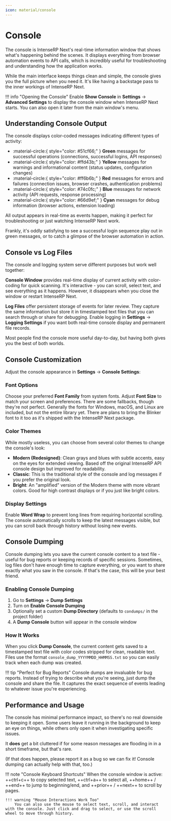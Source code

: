 ```yaml
---
icon: material/console
---
```


# Console

The console is IntenseRP Next's real-time information window that shows what's happening behind the scenes. It displays everything from browser automation events to API calls, which is incredibly useful for troubleshooting and understanding how the application works.

While the main interface keeps things clean and simple, the console gives you the full picture when you need it. It's like having a backstage pass to the inner workings of IntenseRP Next.

!!! info "Opening the Console"
    Enable **Show Console** in **Settings** → **Advanced Settings** to display the console window when IntenseRP Next starts. You can also open it later from the main window's menu.

## Understanding Console Output

The console displays color-coded messages indicating different types of activity:

- :material-circle:{ style="color: #51cf66;" } **Green** messages for successful operations (connections, successful logins, API responses)
- :material-circle:{ style="color: #ffd43b;" } **Yellow** messages for warnings and informational content (status updates, configuration changes)
- :material-circle:{ style="color: #ff6b6b;" } **Red** messages for errors and failures (connection issues, browser crashes, authentication problems)
- :material-circle:{ style="color: #74c0fc;" } **Blue** messages for network activity (API requests, response processing)
- :material-circle:{ style="color: #66d9ef;" } **Cyan** messages for debug information (browser actions, extension loading)

All output appears in real-time as events happen, making it perfect for troubleshooting or just watching IntenseRP Next work. 

Frankly, it's oddly satisfying to see a successful login sequence play out in green messages, or to catch a glimpse of the browser automation in action.

## Console vs Log Files

The console and logging system serve different purposes but work well together:

**Console Window** provides real-time display of current activity with color-coding for quick scanning. It's interactive - you can scroll, select text, and see everything as it happens. However, it disappears when you close the window or restart IntenseRP Next.

**Log Files** offer persistent storage of events for later review. They capture the same information but store it in timestamped text files that you can search through or share for debugging. Enable logging in **Settings** → **Logging Settings** if you want both real-time console display and permanent file records.

Most people find the console more useful day-to-day, but having both gives you the best of both worlds.

## Console Customization

Adjust the console appearance in **Settings** → **Console Settings**:

### Font Options
Choose your preferred **Font Family** from system fonts. Adjust **Font Size** to match your screen and preferences. There are some fallbacks, though they're not perfect. Generally the fonts for Windows, macOS, and Linux are included, but not the entire library yet. There are plans to bring the Blinker font to it too as it's shipped with the IntenseRP Next package.

### Color Themes
While mostly useless, you can choose from several color themes to change the console's look:

- **Modern (Redesigned)**: Clean grays and blues with subtle accents, easy on the eyes for extended viewing. Based off the original IntenseRP API console design but improved for readability.
- **Classic**: This is the traditional style of the console and log messages if you prefer the original look.
- **Bright**: An "amplified" version of the Modern theme with more vibrant colors. Good for high contrast displays or if you just like bright colors.

### Display Settings
Enable **Word Wrap** to prevent long lines from requiring horizontal scrolling. The console automatically scrolls to keep the latest messages visible, but you can scroll back through history without losing new events.

## Console Dumping

Console dumping lets you save the current console content to a text file - useful for bug reports or keeping records of specific sessions. Sometimes, log files don't have enough time to capture everything, or you want to share exactly what you saw in the console. If that's the case, this will be your best friend.

### Enabling Console Dumping

1. Go to **Settings** → **Dump Settings**
2. Turn on **Enable Console Dumping**
3. Optionally set a custom **Dump Directory** (defaults to `condumps/` in the project folder)
4. A **Dump Console** button will appear in the console window

### How It Works

When you click **Dump Console**, the current content gets saved to a timestamped text file with color codes stripped for clean, readable text. Files use the format `console_dump_YYYYMMDD_HHMMSS.txt` so you can easily track when each dump was created.

!!! tip "Perfect for Bug Reports"
    Console dumps are invaluable for bug reports. Instead of trying to describe what you're seeing, just dump the console and share the file. It captures the exact sequence of events leading to whatever issue you're experiencing.

## Performance and Usage

The console has minimal performance impact, so there's no real downside to keeping it open. Some users leave it running in the background to keep an eye on things, while others only open it when investigating specific issues.

It **does** get a bit cluttered if for some reason messages are flooding in in a short timeframe, but that's rare. 

(If that does happen, please report it as a bug so we can fix it! Console dumping can actually help with that, too.)

!!! note "Console Keyboard Shortcuts"
    When the console window is active: ++ctrl+c++ to copy selected text, ++ctrl+a++ to select all, ++home++ / ++end++ to jump to beginning/end, and ++prior++ / ++next++ to scroll by pages.

    !!! warning "Mouse Interactions Work Too"
        You can also use the mouse to select text, scroll, and interact with the console. Just click and drag to select, or use the scroll wheel to move through history.